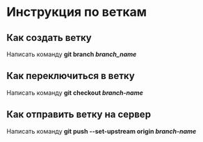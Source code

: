 # Инструкция по веткам

## Как создать ветку

Написать команду **git branch *branch_name***
## Как переключиться в ветку

Написать команду **git checkout *branch-name***

## Как отправить ветку на сервер

Написать команду **git push --set-upstream origin *branch-name***